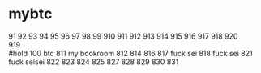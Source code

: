 # mybtc  

91  92  93  94  95  96  97  98  99  910  911  912  913 914 915 916  917  918 920  
919  
#hold 100   btc 811
my bookroom 812
814
816
817 fuck sei
818 fuck sei
821 fuck seisei
822
823
824
825
827
828
829
830
831   



